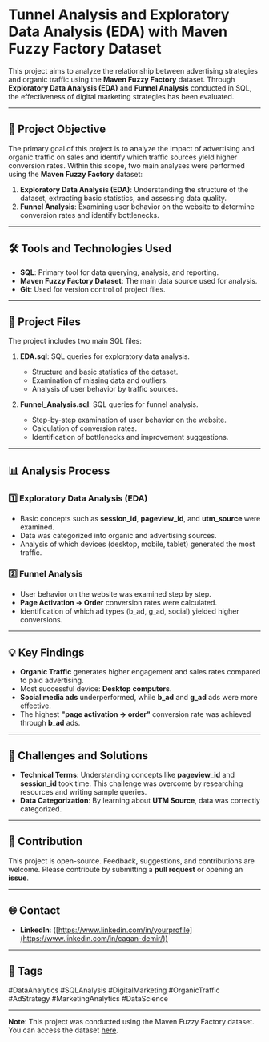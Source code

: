 # Tunnel Analysis and Exploratory Data Analysis (EDA) with Maven Fuzzy Factory Dataset

This project aims to analyze the relationship between advertising strategies and organic traffic using the **Maven Fuzzy Factory** dataset. Through **Exploratory Data Analysis (EDA)** and **Funnel Analysis** conducted in SQL, the effectiveness of digital marketing strategies has been evaluated.

---

## 📌 Project Objective

The primary goal of this project is to analyze the impact of advertising and organic traffic on sales and identify which traffic sources yield higher conversion rates. Within this scope, two main analyses were performed using the **Maven Fuzzy Factory** dataset:

1. **Exploratory Data Analysis (EDA)**: Understanding the structure of the dataset, extracting basic statistics, and assessing data quality.
2. **Funnel Analysis**: Examining user behavior on the website to determine conversion rates and identify bottlenecks.

---

## 🛠️ Tools and Technologies Used

- **SQL**: Primary tool for data querying, analysis, and reporting.
- **Maven Fuzzy Factory Dataset**: The main data source used for analysis.
- **Git**: Used for version control of project files.

---

## 📂 Project Files

The project includes two main SQL files:

1. **EDA.sql**: SQL queries for exploratory data analysis.
   - Structure and basic statistics of the dataset.
   - Examination of missing data and outliers.
   - Analysis of user behavior by traffic sources.

2. **Funnel_Analysis.sql**: SQL queries for funnel analysis.
   - Step-by-step examination of user behavior on the website.
   - Calculation of conversion rates.
   - Identification of bottlenecks and improvement suggestions.

---

## 📊 Analysis Process

### 1️⃣ Exploratory Data Analysis (EDA)
- Basic concepts such as **session_id**, **pageview_id**, and **utm_source** were examined.
- Data was categorized into organic and advertising sources.
- Analysis of which devices (desktop, mobile, tablet) generated the most traffic.

### 2️⃣ Funnel Analysis
- User behavior on the website was examined step by step.
- **Page Activation → Order** conversion rates were calculated.
- Identification of which ad types (b_ad, g_ad, social) yielded higher conversions.

---

## 💡 Key Findings

- **Organic Traffic** generates higher engagement and sales rates compared to paid advertising.
- Most successful device: **Desktop computers**.
- **Social media ads** underperformed, while **b_ad** and **g_ad** ads were more effective.
- The highest **"page activation → order"** conversion rate was achieved through **b_ad** ads.

---

## 🚧 Challenges and Solutions

- **Technical Terms**: Understanding concepts like **pageview_id** and **session_id** took time. This challenge was overcome by researching resources and writing sample queries.
- **Data Categorization**: By learning about **UTM Source**, data was correctly categorized.

---

## 📣 Contribution

This project is open-source. Feedback, suggestions, and contributions are welcome. Please contribute by submitting a **pull request** or opening an **issue**.

---

## 🌐 Contact

- **LinkedIn**: ([https://www.linkedin.com/in/yourprofile](https://www.linkedin.com/in/cagan-demir/))
  

---

## 📌 Tags

#DataAnalytics #SQLAnalysis #DigitalMarketing #OrganicTraffic #AdStrategy #MarketingAnalytics #DataScience

---

**Note**: This project was conducted using the Maven Fuzzy Factory dataset. You can access the dataset [here](https://www.mavenanalytics.io/data-playground).
